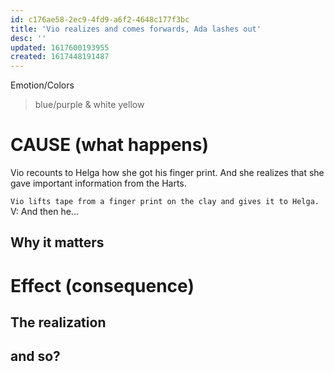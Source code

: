 ```yaml
---
id: c176ae58-2ec9-4fd9-a6f2-4648c177f3bc
title: 'Vio realizes and comes forwards, Ada lashes out'
desc: ''
updated: 1617600193955
created: 1617448191487
---
```

Emotion/Colors
> blue/purple & white yellow

# CAUSE (what happens)
Vio recounts to Helga how she got his finger print. And she realizes that she gave important information from the Harts.

`Vio lifts tape from a finger print on the clay and gives it to Helga.`
V: And then he...

##  Why it matters


# Effect (consequence) 

## The realization

## and so?
